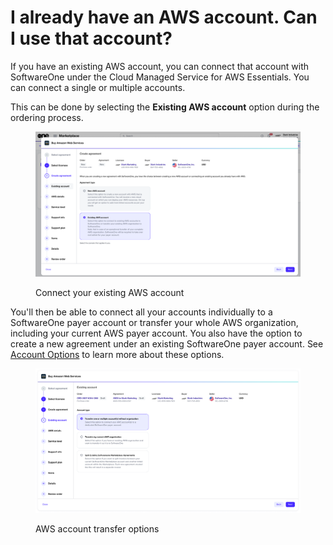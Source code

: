 # I already have an AWS account. Can I use that account?

If you have an existing AWS account, you can connect that account with SoftwareOne under the Cloud Managed Service for AWS Essentials. You can connect a single or multiple accounts.&#x20;

This can be done by selecting the **Existing AWS account** option during the ordering process.

<figure><img src="../../../.gitbook/assets/aws_existing_account.png" alt=""><figcaption><p>Connect your existing AWS account</p></figcaption></figure>

You'll then be able to connect all your accounts individually to a SoftwareOne payer account or transfer your whole AWS organization, including your current AWS payer account. You also have the option to create a new agreement under an existing SoftwareOne payer account. See [Account Options](../account-options.md) to learn more about these options.

<figure><img src="../../../.gitbook/assets/AWS_account_type.png" alt=""><figcaption><p>AWS account transfer options</p></figcaption></figure>
